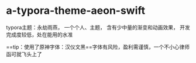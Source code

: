 <!--
 * @Author: TenderFlow
 * @Date: 2023-04-19 23:29:53
 * @LastEditTime: 2023-04-19 23:32:48
 * @LastEditors: TenderFlow
 * @FilePath: \a-typora-theme-aeon-swift\README.md
 * @Description: 
 * 
-->
# a-typora-theme-aeon-swift
typora主题：永劫雨燕， 一个个人、主题， 含有少中量的渐变和动画效果， 开发完成度较低，处在能用的水准

==tip：使用了原神字体：汉仪文黑==字体有风险，盈利需谨慎，一个不小心律师函可就飞头上了
